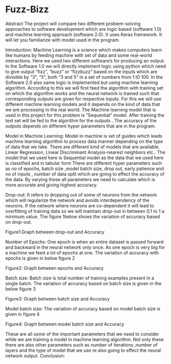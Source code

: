 # Fuzz-Bizz



Abstract
The project will compare two different problem-solving approaches to software development which are logic based (software 1.0) and machine learning approach (software 2.0). It uses Keras framework. It will let you familiarize with model used in the program.

Introduction:
Machine Learning is a science which makes computers learn like humans by feeding machine with set of data and some real-world interactions. Here we used two different software’s for producing an output. In the Software 1.0 we will directly implement logic using python which need to give output “fizz”, “buzz” or “fizzbuzz” based on the inputs which are divisible by “3”, “5”, both “3 and 5” in a set of numbers from 1 t0 100.
In the Software 2.0 also same logic is implemented but using machine learning algorithm. According to this we will first feed the algorithm with training set on which the algorithm works and the neural network is trained such that corresponding outputs are given for respective inputs. For this we will use different machine learning models and it depends on the kind of data that we are processing in the real world. The Machine learning model that is used in this project for this problem is “Sequential” model. After training the test set will be fed to the algorithm for the outputs . The accuracy of the outputs depends on different hyper parameters that are in the program. 

Model in Machine Learning:
Model in machine is set of guides which leads machine learning algorithm to process data manner depending on the type of data that we take. There are different kind of models that are available. Linear Regression, Linear Discriminant Analysis-nearest neighbors etc.. The model that we used here is Sequential model as the data that we used here is classified and in tabular form
There are different hyper parameters such as no of epochs, batch size ,model batch size, drop out, early patience and no of inputs , number of data split which are going to effect the accuracy of the data. By varying these all parameters we need to calculate which is more accurate and giving highest accuracy.

Drop-out: It refers to dropping out of some of neurons from the network which will regularize the network and avoids interdependency of the neurons. If the network where neurons are co-dependent it will lead to overfitting of training data so we will maintain drop-out in between 0.1 to 1 a minimum value. The figure 1below shows the variation of accuracy based on drop-out.
 
Figure1:Graph between drop-out and Accuracy

Number of Epochs: One epoch is when an entire dataset is passed forward and backward in the neural network only once. As one epoch is very big for a machine we feed a lot of epochs at one. The variation of accuracy with epochs is given in below figure 2
 
Figure2: Graph between epochs and Accuracy

Batch size: Batch size is total number of training examples present in a single batch. The variation of accuracy based on batch size is given in the below figure 3
 
Figure3: Graph between batch size and Accuracy

Model batch size: The variation of accuracy based on model batch size is given in figure 4
 
Figure4: Graph between model batch size and Accuracy

These are all some of the important parameters that we need to consider while we are training a model in machine learning algorithm. Not only these there are also other parameters such as number of iterations ,number of layers and the type of model that we use re also going to effect the neural network output.
Conclusion: 




